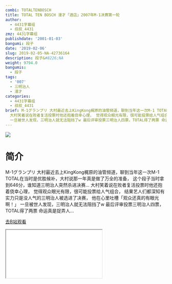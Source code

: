```yaml
---
combi: TOTALTENBOSCH
title: TOTAL TEN BOSCH 漫才「酒店」2007年M-1决赛第一轮
author:
  - 4431字幕组
  - 叔叔_4431
zmz: 4431字幕组
publishdate: '2001-01-03'
bangumi: 段子
date: '2019-02-06'
slug: 2019-02-05-NA-42736164
description: 段子&#8226;NA
weight: 9794.0
bangumis:
  - 段子
tags:
  - '007'
  - 三明治人
  - 漫才
categories:
  - 4431字幕组
  - 叔叔_4431
brief: M-1グランプリ 大村最近去上KingKong梶原的油管频道，聊到当年这一次M-1 TOTAL在当时是优胜候补，大村说那一年真是做了万全的准备， 这个段子当时拿到646分，谁知道三明治人突然杀进决赛...
  大村笑着说在败者复活投票时他还抱着侥幸心理， 觉得观众眼光有限，很可能投票给人气组合， 结果艺人们都深知有实力只是没人气的三明治人被选进了决赛， 他在心里吐槽「观众还真的有眼光啊！」
  一旦被世人发现，三明治人就无法阻挡了w 最后评审投票三明治人四票，TOTAL得了两票 命运真是捉弄人...
---
```

![](https://i.imgur.com/yJKnh9V.jpg)
# 简介  
M-1グランプリ
大村最近去上KingKong梶原的油管频道，聊到当年这一次M-1
TOTAL在当时是优胜候补，大村说那一年真是做了万全的准备，
这个段子当时拿到646分，谁知道三明治人突然杀进决赛...
大村笑着说在败者复活投票时他还抱着侥幸心理，
觉得观众眼光有限，很可能投票给人气组合，
结果艺人们都深知有实力只是没人气的三明治人被选进了决赛，
他在心里吐槽「观众还真的有眼光啊！」
一旦被世人发现，三明治人就无法阻挡了w
最后评审投票三明治人四票，TOTAL得了两票
命运真是捉弄人...  

[去B站观看](https://www.bilibili.com/video/av42736164/)
<div class ="resp-container"><iframe class="testiframe" src="//player.bilibili.com/player.html?aid=42736164"", scrolling="no", allowfullscreen="true" > </iframe></div> 
